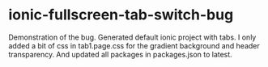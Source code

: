 # ionic-fullscreen-tab-switch-bug
Demonstration of the bug. 
Generated default ionic project with tabs.
I only added a bit of css in tab1.page.css for the gradient background and header transparency. And updated all packages in packages.json to latest.
